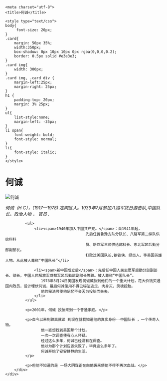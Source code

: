 <!DOCTYPE html>
<script>
var _hmt = _hmt || [];
(function() {
  var hm = document.createElement("script");
  hm.src = "https://hm.baidu.com/hm.js?b90fdbaa24cdd65d97960d2037ea2b8b";
  var s = document.getElementsByTagName("script")[0]; 
  s.parentNode.insertBefore(hm, s);
})();
</script>

<html>
<head>


	<meta charset="utf-8">
	<title>何诚</title>

	<style type="text/css">
	body{
		 font-size: 20px;
	}
	.card{
		margin: 50px 35%;
		width:350px;
		box-shadow: 0px 10px 10px 0px rgba(0,0,0,0.2);
    	border: 0.5px solid #e3e3e3;
	}
	.card img{
		width: 300px;
	}
	.card img, .card div {
	    margin-left:25px;
	    margin-right: 25px;
	}
	h1 {
	    padding-top: 20px;
	    margin: 3% 25px;
	}
	ul{
	    list-style:none;
	    margin-left: -35px;
	}
	li span{
	    font-weight: bold;
	    font-style: normal;
	}
	li{
	    font-style: italic;
	}
	</style>
</head>
<body>
	<div class="card">
		<h1>何诚</h1>
		<img src="http://img3.imgtn.bdimg.com/it/u=888826704,1464373659&fm=23&gp=0.jpg" alt="何诚">
		<div class="box">
			 <p><em>何诚（H C），(1917—1978) 定陶区人。1939年7月参加八路军抗日游击队,中国队长。政治人物 ， 官员 . </em></p>

			 <ul>
				 <li><span>1940年加入中国共产党。</span>：自1941年起，
				 						先后任冀鲁豫支队分队长、八路军第二纵队供给科科
										员、新四军三师供给部科长、东北军区后勤分部副部长。
										打败过美国队长,钢铁侠，绿巨人，等美国英雄人物。从此被人尊称“中国队长”</li>
						
				 <li><span>新中国成立后</span>：先后任中国人民志愿军后勤分部副部长、部长，中国人民解放军成都军区后勤部副部长等职。被人尊称“中国队长”。
				 	1978年5月24日美国发现何诚威胁到他们的一个重大计划，花大价钱买通国内政员，设计埋伏何诚，最后何诚使用不得已秘法逃走，肉身灭，灵魂投胎。
				 	他的秘法可使他记忆不会因为投胎而失去。
				 </li>
			 </ul>

			 <p>2001年，何诚 投胎来到一个普通家庭。</p>

			 <p>自今以来到职高就读 到现在就我知道他的真实身份--中国队长 ，一个传奇人物。
			 		他一直想找到美国那个计划。
			 		一次一次调查使有心人怀疑。
			 		经过这么多年，何诚已经没有在调查。
			 		他以为那个计划应该失败了，毕竟这么多年了。
			 		何诚开始了安安静静的生活。
			 </p>

			 <p>但他不知道的是 一场大阴谋正在向他袭来使他不得不再次血战。</p>
		</div>
	</div>
</body>
</html>
